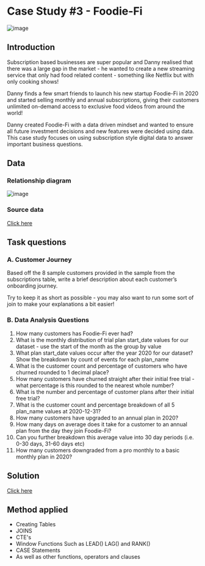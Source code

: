 # Case Study #3 - Foodie-Fi
![image](https://user-images.githubusercontent.com/120476961/228118083-e0a0afe1-6635-4585-bfc1-18a6ecd9986c.png)
## Introduction
Subscription based businesses are super popular and Danny realised that there was a large gap in the market - he wanted to create a new streaming service that only had food related content - something like Netflix but with only cooking shows!

Danny finds a few smart friends to launch his new startup Foodie-Fi in 2020 and started selling monthly and annual subscriptions, giving their customers unlimited on-demand access to exclusive food videos from around the world!

Danny created Foodie-Fi with a data driven mindset and wanted to ensure all future investment decisions and new features were decided using data. This case study focuses on using subscription style digital data to answer important business questions.
## Data
### Relationship diagram
![image](https://user-images.githubusercontent.com/120476961/228118522-b35e8a34-d204-45bc-89fa-672779f84898.png)
### Source data
[Click here](https://8weeksqlchallenge.com/case-study-3/)
## Task questions
### A. Customer Journey
Based off the 8 sample customers provided in the sample from the subscriptions table, write a brief description about each customer’s onboarding journey.

Try to keep it as short as possible - you may also want to run some sort of join to make your explanations a bit easier!

### B. Data Analysis Questions
1. How many customers has Foodie-Fi ever had?
2. What is the monthly distribution of trial plan start_date values for our dataset - use the start of the month as the group by value
3. What plan start_date values occur after the year 2020 for our dataset? Show the breakdown by count of events for each plan_name
4. What is the customer count and percentage of customers who have churned rounded to 1 decimal place?
5. How many customers have churned straight after their initial free trial - what percentage is this rounded to the nearest whole number?
6. What is the number and percentage of customer plans after their initial free trial?
7. What is the customer count and percentage breakdown of all 5 plan_name values at 2020-12-31?
8. How many customers have upgraded to an annual plan in 2020?
9. How many days on average does it take for a customer to an annual plan from the day they join Foodie-Fi?
10. Can you further breakdown this average value into 30 day periods (i.e. 0-30 days, 31-60 days etc)
11. How many customers downgraded from a pro monthly to a basic monthly plan in 2020?

## Solution
[Click here](https://github.com/leevanhoc/SQL-CHALLENGE-8-WEEK/blob/main/Case%20Study%20%233%20-%20Foodie-Fi/Solution.md)
## Method applied
- Creating Tables
- JOINS
- CTE's
- Window Functions Such as LEAD() LAG() and RANK()
- CASE Statements
- As well as other functions, operators and clauses

